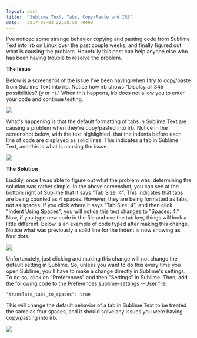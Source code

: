 ```yaml
---
layout: post
title:  "Sublime Text, Tabs, Copy/Paste and IRB"
date:   2017-08-03 22:28:58 -0400
---
```



I've noticed some strange behavior copying and pasting code from Sublime Text into irb on Linux over the past couple weeks, and finally figured out what is causing the problem.  Hopefully this post can help anyone else who has been having trouble to resolve the problem.

**The Issue**

Below is a screenshot of the issue I've been having when I try to copy/paste from Sublime Text into irb.  Notice how irb shows "Display all 345 possibilities? (y or n)."  When this happens, irb does not allow you to enter your code and continue testing.

<img src="http://http://i.imgur.com/nAHGddi.png">

What's happening is that the default formatting of tabs in Sublime Text are causing a problem when they're copy/pasted into irb.  Notice in the screenshot below, with the text highlighted, that the indents before each line of code are displayed as solid lines.  This indicates a tab in Sublime Text, and this is what is causing the issue.

<img src="http://i.imgur.com/eN327Le.png">

**The Solution**

Luckily, once I was able to figure out what the problem was, determining the solution was rather simple.  In the above screenshot, you can see at the bottom right of Sublime that it says "Tab Size: 4".  This indicates that tabs are being counted as 4 spaces.  However, they are being formatted as tabs, not as spaces.  If you click where it says "Tab Size: 4", and then click "Indent Using Spaces", you will notice this text changes to "Spaces: 4."  Now, if you type new code in the file and use the tab key, things will look a little different.  Below is an example of code typed after making this change.  Notice what was previously a solid line for the indent is now showing as four dots.

<img src="http://i.imgur.com/WESMFZa.png">

Unfortunately, just clicking and making this change will not change the default setting in Sublime.  So, unless you want to do this every time you open Sublime, you'll have to make a change directly in Sublime's settings.  To do so, click on "Preferences" and then "Settings" in Sublime.  Then, add the following code to the Preferences.sublime-settings --User file:

```
"translate_tabs_to_spaces": true
```

This will change the default behavior of a tab in Sublime Text to be treated the same as four spaces, and it should solve any issues you were having copy/pasting into irb.

<img src="http://i.imgur.com/keNsIiZ.png">



